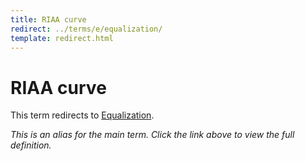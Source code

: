 ```yaml
---
title: RIAA curve
redirect: ../terms/e/equalization/
template: redirect.html
---
```


# RIAA curve

This term redirects to [Equalization](../terms/e/equalization/).

*This is an alias for the main term. Click the link above to view the full definition.*
